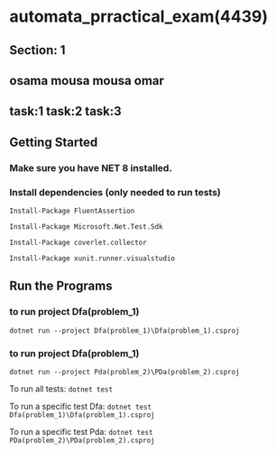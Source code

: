 # automata_prractical_exam(4439)
## Section: 1
## osama mousa mousa omar
## task:1       task:2     task:3

## Getting Started
### Make sure you have NET 8 installed. 

### Install dependencies (only needed to run tests) 

 
 ``` Install-Package FluentAssertion ```
 
``` Install-Package Microsoft.Net.Test.Sdk ```

``` Install-Package coverlet.collector ```

 ``` Install-Package xunit.runner.visualstudio ```


## Run the Programs
### to run project Dfa(problem_1)
``` dotnet run --project Dfa(problem_1)\Dfa(problem_1).csproj  ```

### to run project Dfa(problem_1)

``` dotnet run --project Pda(problem_2)\PDa(problem_2).csproj ```

 To run all tests: ``` dotnet test ```
 
To run a specific test Dfa: ```dotnet test Dfa(problem_1)\Dfa(problem_1).csproj ```

To run a specific test Pda: ``` dotnet test PDa(problem_2)\PDa(problem_2).csproj ```

